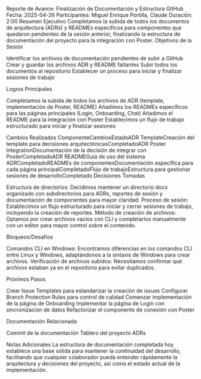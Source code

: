 Reporte de Avance: Finalización de Documentación y Estructura GitHub
Fecha: 2025-04-26
Participantes: Miguel Enrique Portilla, Claude
Duración: 2:00
Resumen Ejecutivo
Completamos la subida de todos los documentos de arquitectura (ADRs) y READMEs específicos para componentes que quedaron pendientes de la sesión anterior, finalizando la estructura de documentación del proyecto para la integración con Poster.
Objetivos de la Sesión

Identificar los archivos de documentación pendientes de subir a GitHub
Crear y guardar los archivos ADR y README faltantes
Subir todos los documentos al repositorio
Establecer un proceso para iniciar y finalizar sesiones de trabajo

Logros Principales

Completamos la subida de todos los archivos de ADR (template, implementación de Poster, README)
Añadimos los READMEs específicos para las páginas principales (Login, Onboarding, Chat)
Añadimos el README para la integración con Poster
Establecimos un flujo de trabajo estructurado para iniciar y finalizar sesiones

Cambios Realizados
ComponenteCambiosEstadoADR TemplateCreación del template para decisiones arquitectónicasCompletadoADR Poster IntegrationDocumentación de la decisión de integrar con PosterCompletadoADR READMEGuía de uso del sistema ADRCompletadoREADMEs de componentesDocumentación específica para cada página principalCompletadoFlujo de trabajoEstructura para gestionar sesiones de desarrolloCompletado
Decisiones Tomadas

Estructura de directorios: Decidimos mantener un directorio docs organizado con subdirectorios para ADRs, reportes de sesión y documentación de componentes para mayor claridad.
Proceso de sesión: Establecimos un flujo estructurado para iniciar y cerrar sesiones de trabajo, incluyendo la creación de reportes.
Método de creación de archivos: Optamos por crear archivos vacíos con CLI y completarlos manualmente con un editor para mayor control sobre el contenido.

Bloqueos/Desafíos

Comandos CLI en Windows: Encontramos diferencias en los comandos CLI entre Linux y Windows, adaptándonos a la sintaxis de Windows para crear archivos.
Verificación de archivos subidos: Necesitamos confirmar qué archivos estaban ya en el repositorio para evitar duplicados.

Próximos Pasos

 Crear Issue Templates para estandarizar la creación de issues
 Configurar Branch Protection Rules para control de calidad
 Comenzar implementación de la página de Onboarding
 Implementar la página de Login con sincronización de datos
 Refactorizar el componente de conexión con Poster

Documentación Relacionada

Commit de la documentación
Tablero del proyecto
ADRs

Notas Adicionales
La estructura de documentación completada hoy establece una base sólida para mantener la continuidad del desarrollo, facilitando que cualquier colaborador pueda entender rápidamente la arquitectura y decisiones del proyecto, así como el estado actual de la implementación.